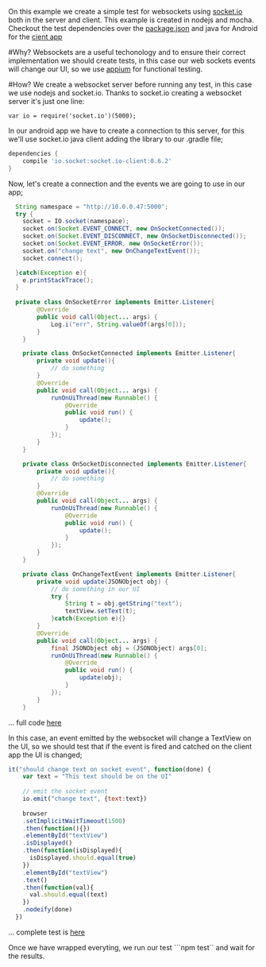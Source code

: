 On this example we create a simple test for websockets using [socket.io](http://socket.io/) both in the server and client. This example is created in nodejs and mocha. Checkout the test dependencies over the [package.json](https://github.com/Urucas/AppiumTests/blob/master/socketio/package.json) and java for Android for the [cient app](https://github.com/Urucas/AppiumTests/tree/master/android-app/AppiumTests)

#Why?
Websockets are a useful techonology and to ensure their correct implementation we should create tests, in this case our web sockets events will change our UI, so we use [appium](appium.io) for functional testing. 

#How?
We create a websocket server before running any test, in this case we use nodejs and socket.io. Thanks to socket.io creating a websocket server it's just one line: 
```nodejs
var io = require('socket.io')(5000);
```

In our android app we have to create a connection to this server, for this we'll use socket.io java client adding the library to our .gradle file;

```gradle
dependencies {
    compile 'io.socket:socket.io-client:0.6.2'
}
```

Now, let's create a connection and the events we are going to use in our app;
```java
  String namespace = "http://10.0.0.47:5000";
  try {
    socket = IO.socket(namespace);
    socket.on(Socket.EVENT_CONNECT, new OnSocketConnected());
    socket.on(Socket.EVENT_DISCONNECT, new OnSocketDisconnected());
    socket.on(Socket.EVENT_ERROR, new OnSocketError());
    socket.on("change text", new OnChangeTextEvent());
    socket.connect();

  }catch(Exception e){
    e.printStackTrace();
  }
  
  private class OnSocketError implements Emitter.Listener{
        @Override
        public void call(Object... args) {
            Log.i("err", String.valueOf(args[0]));
        }
    }

    private class OnSocketConnected implements Emitter.Listener{
        private void update(){
            // do something
        }
        @Override
        public void call(Object... args) {
            runOnUiThread(new Runnable() {
                @Override
                public void run() {
                    update();
                }
            });
        }
    }

    private class OnSocketDisconnected implements Emitter.Listener{
        private void update(){
            // do something
        }
        @Override
        public void call(Object... args) {
            runOnUiThread(new Runnable() {
                @Override
                public void run() {
                    update();
                }
            });
        }
    }

    private class OnChangeTextEvent implements Emitter.Listener{
        private void update(JSONObject obj) {
            // do something in our UI
            try {
                String t = obj.getString("text");
                textView.setText(t);
            }catch(Exception e){}
        }
        @Override
        public void call(Object... args) {
            final JSONObject obj = (JSONObject) args[0];
            runOnUiThread(new Runnable() {
                @Override
                public void run() {
                    update(obj);
                }
            });
        }
    }
```
... full code [here](https://github.com/Urucas/AppiumTests/blob/master/android-app/AppiumTests/app/src/main/java/com/urucas/appiumtests/activities/SocketIOActivity.java)

In this case, an event emitted by the websocket will change a TextView on the UI, so we should test that if the event is fired and catched on the client app the UI is changed;

```javascript
it("should change text on socket event", function(done) {
    var text = "This text should be on the UI"
    
    // emit the socket event 
    io.emit("change text", {text:text})
    
    browser
    .setImplicitWaitTimeout(1500)
    .then(function(){})
    .elementById("textView")
    .isDisplayed()
    .then(function(isDisplayed){
      isDisplayed.should.equal(true)
    })
    .elementById("textView")
    .text()
    .then(function(val){
      val.should.equal(text)
    })
    .nodeify(done)
  })
  ```
... complete test is [here](https://github.com/Urucas/AppiumTests/blob/master/socketio/tests/test.js)

Once we have wrapped everyting, we run our test ```npm test`` and wait for the results. 
